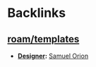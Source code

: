 
# Backlinks
## [roam/templates](<roam/templates.md>)
- **[Designer](<Designer.md>):** [Samuel Orion](<Samuel Orion.md>)

